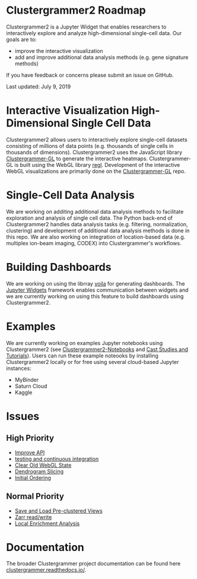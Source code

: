 # Clustergrammer2 Roadmap

Clustergrammer2 is a Jupyter Widget that enables researchers to interactively explore and analyze high-dimensional single-cell data. Our goals are to:

* improve the interactive visualization
* add and improve additional data analysis methods (e.g. gene signature methods)

If you have feedback or concerns please submit an issue on GitHub.

Last updated: July 9, 2019

# Interactive Visualization High-Dimensional Single Cell Data
Clustergrammer2 allows users to interactively explore single-cell datasets consisting of millions of data points (e.g. thousands of single cells in thousands of dimensions). Clustergrammer2 uses the JavaScript library [Clustergrammer-GL](https://github.com/ismms-himc/clustergrammer-gl) to generate the interactive heatmaps. Clustergrammer-GL is built using the WebGL library [regl](https://github.com/regl-project/regl). Development of the interactive WebGL visualizations are primarily done on the [Clustergrammer-GL](https://github.com/ismms-himc/clustergrammer-gl) repo.

# Single-Cell Data Analysis
We are working on additing additional data analysis methods to facilitate exploration and analysis of single cell data. The Python back-end of Clustergrammer2 handles data analysis tasks (e.g. filtering, normalization, clustering) and development of additional data analysis methods is done in this repo. We are also working on integration of location-based data (e.g. multiplex ion-beam imaging, CODEX) into Clustergrammer's workflows.

# Building Dashboards
We are working on using the librray [voila](https://github.com/QuantStack/voila) for generating dashboards. The [Jupyter Widgets](https://github.com/jupyter-widgets) framework enables communication between widgets and we are currently working on using this feature to build dashboards using Clustergrammer2.

# Examples
We are currently working on examples Jupyter notebooks using Clustergrammer2 (see [Clustergrammer2-Notebooks](https://github.com/ismms-himc/clustergrammer2-notebooks) and [Cast Studies and Tutorials](https://clustergrammer.readthedocs.io/case_studies.html)). Users can run these example noteooks by installing Clustergrammer2 locally or for free using several cloud-based Jupyter instances:
* MyBinder
* Saturn Cloud
* Kaggle

# Issues
## High Priority
* [Improve API](https://github.com/ismms-himc/clustergrammer2/issues/34)
* [testing and continuous integration](https://github.com/ismms-himc/clustergrammer2/issues/30)
* [Clear Old WebGL State](https://github.com/ismms-himc/clustergrammer2/issues/5)
* [Dendrogram Slicing](https://github.com/ismms-himc/clustergrammer2/issues/49)
* [Initial Ordering](https://github.com/ismms-himc/clustergrammer2/issues/1)

## Normal Priority
* [Save and Load Pre-clustered Views](https://github.com/ismms-himc/clustergrammer2/issues/40)
* [Zarr read/write](https://github.com/ismms-himc/clustergrammer2/issues/38)
* [Local Enrichment Analysis](https://github.com/ismms-himc/clustergrammer2/issues/10)

# Documentation
The broader Clustergrammer project documentation can be found here [clustergrammer.readthedocs.io/](https://clustergrammer.readthedocs.io/).
